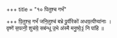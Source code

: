 +++
title = "१० पितुश्च गर्भं"

+++
पि॒तुश्च॒ गर्भं॑ जनि॒तुश्च॑ बभ्रे पू॒र्वीरेको॑ अधय॒त्पीप्या॑नाः ।  
वृष्णे॑ स॒पत्नी॒ शुच॑ये॒ सब॑न्धू उ॒भे अ॑स्मै मनु॒ष्ये॒३॒॑ नि पा॑हि ॥